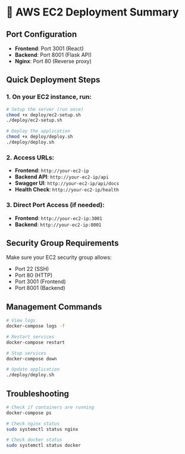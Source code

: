 # 🚀 AWS EC2 Deployment Summary

## Port Configuration
- **Frontend**: Port 3001 (React)
- **Backend**: Port 8001 (Flask API)
- **Nginx**: Port 80 (Reverse proxy)

## Quick Deployment Steps

### 1. On your EC2 instance, run:
```bash
# Setup the server (run once)
chmod +x deploy/ec2-setup.sh
./deploy/ec2-setup.sh

# Deploy the application
chmod +x deploy/deploy.sh
./deploy/deploy.sh
```

### 2. Access URLs:
- **Frontend**: `http://your-ec2-ip`
- **Backend API**: `http://your-ec2-ip/api`
- **Swagger UI**: `http://your-ec2-ip/api/docs`
- **Health Check**: `http://your-ec2-ip/health`

### 3. Direct Port Access (if needed):
- **Frontend**: `http://your-ec2-ip:3001`
- **Backend**: `http://your-ec2-ip:8001`

## Security Group Requirements
Make sure your EC2 security group allows:
- Port 22 (SSH)
- Port 80 (HTTP)
- Port 3001 (Frontend)
- Port 8001 (Backend)

## Management Commands
```bash
# View logs
docker-compose logs -f

# Restart services
docker-compose restart

# Stop services
docker-compose down

# Update application
./deploy/deploy.sh
```

## Troubleshooting
```bash
# Check if containers are running
docker-compose ps

# Check nginx status
sudo systemctl status nginx

# Check docker status
sudo systemctl status docker
``` 